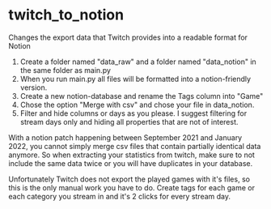 # twitch_to_notion
Changes the export data that Twitch provides into a readable format for Notion

1. Create a folder named "data_raw" and a folder named "data_notion" in the same folder as main.py
2. When you run main.py all files will be formatted into a notion-friendly version. 
3. Create a new notion-database and rename the Tags column into "Game"
4. Chose the option "Merge with csv" and chose your file in data_notion.
5. Filter and hide columns or days as you please. I suggest filtering for stream days only and hiding all properties that are not of interest.

With a notion patch happening between September 2021 and January 2022, you cannot simply merge csv files that contain partially identical data anymore. So when extracting your statistics from twitch, make sure to not include the same data twice or you will have duplicates in your database. 

Unfortunately Twitch does not export the played games with it's files, so this is the only manual work you have to do. Create tags for each game or each category you stream in and it's 2 clicks for every stream day. 
